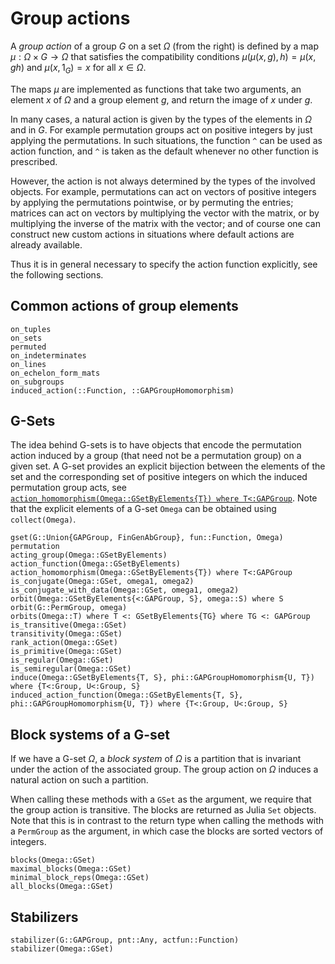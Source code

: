 # Group actions

A *group action* of a group $G$ on a set $\Omega$ (from the right) is defined by
a map $\mu:\Omega\times G\to \Omega$ that satisfies the compatibility conditions
$\mu(\mu(x,g),h) = \mu(x, gh)$ and $\mu(x, 1_G) = x$ for all $x\in\Omega$.

The maps $\mu$ are implemented as functions that take two arguments, an element
$x$ of $\Omega$ and a group element $g$, and return the image of $x$ under $g$.

In many cases, a natural action is given by the types of the elements in $\Omega$
and in $G$.
For example permutation groups act on positive integers by just applying
the permutations.
In such situations, the function `^` can be used as action function,
and `^` is taken as the default whenever no other function is prescribed.

However, the action is not always determined by the types of the involved
objects.
For example, permutations can act on vectors of positive integers by
applying the permutations pointwise, or by permuting the entries;
matrices can act on vectors by multiplying the vector with the matrix,
or by multiplying the inverse of the matrix with the vector;
and of course one can construct new custom actions in situations where
default actions are already available.

Thus it is in general necessary to specify the action function explicitly,
see the following sections.


## Common actions of group elements

```@docs
on_tuples
on_sets
permuted
on_indeterminates
on_lines
on_echelon_form_mats
on_subgroups
induced_action(::Function, ::GAPGroupHomomorphism)
```


## G-Sets

The idea behind G-sets is to have objects that encode the permutation action
induced by a group (that need not be a permutation group) on a given set.
A G-set provides an explicit bijection between the elements of the set and
the corresponding set of positive integers on which the induced permutation
group acts,
see [`action_homomorphism(Omega::GSetByElements{T}) where T<:GAPGroup`](@ref).
Note that the explicit elements of a G-set `Omega` can be obtained using
`collect(Omega)`.

```@docs
gset(G::Union{GAPGroup, FinGenAbGroup}, fun::Function, Omega)
permutation
acting_group(Omega::GSetByElements)
action_function(Omega::GSetByElements)
action_homomorphism(Omega::GSetByElements{T}) where T<:GAPGroup
is_conjugate(Omega::GSet, omega1, omega2)
is_conjugate_with_data(Omega::GSet, omega1, omega2)
orbit(Omega::GSetByElements{<:GAPGroup, S}, omega::S) where S
orbit(G::PermGroup, omega)
orbits(Omega::T) where T <: GSetByElements{TG} where TG <: GAPGroup
is_transitive(Omega::GSet)
transitivity(Omega::GSet)
rank_action(Omega::GSet)
is_primitive(Omega::GSet)
is_regular(Omega::GSet)
is_semiregular(Omega::GSet)
induce(Omega::GSetByElements{T, S}, phi::GAPGroupHomomorphism{U, T}) where {T<:Group, U<:Group, S}
induced_action_function(Omega::GSetByElements{T, S}, phi::GAPGroupHomomorphism{U, T}) where {T<:Group, U<:Group, S}
```

## Block systems of a G-set

If we have a G-set $\Omega$, a *block system* of $\Omega$ is a partition that is invariant under the action of the associated group.
The group action on $\Omega$ induces a natural action on such a partition.

When calling these methods with a `GSet` as the argument, we require that the group action is transitive.
The blocks are returned as Julia `Set` objects.
Note that this is in contrast to the return type when calling the methods with a `PermGroup` as the argument, in which case the blocks are sorted vectors of integers.

```@docs
blocks(Omega::GSet)
maximal_blocks(Omega::GSet)
minimal_block_reps(Omega::GSet)
all_blocks(Omega::GSet)
```


## Stabilizers

```@docs
stabilizer(G::GAPGroup, pnt::Any, actfun::Function)
stabilizer(Omega::GSet)
```
